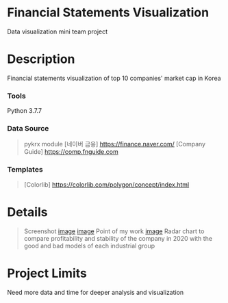 # Financial Statements Visualization
Data visualization mini team project

# Description
Financial statements visualization of top 10 companies' market cap in Korea
### Tools
Python 3.7.7
### Data Source
> pykrx module
> [네이버 금융] https://finance.naver.com/
> [Company Guide] https://comp.fnguide.com
### Templates
> [Colorlib] https://colorlib.com/polygon/concept/index.html

# Details
> Screenshot
[image](https://user-images.githubusercontent.com/77669374/114312715-9c6b2300-9b2e-11eb-9eb1-ee0986a7c88d.png)
[image](https://user-images.githubusercontent.com/77669374/114312762-c290c300-9b2e-11eb-8865-8f1155a49ac8.png)
> Point of my work
[image](https://user-images.githubusercontent.com/77669374/114312812-f0760780-9b2e-11eb-9914-72b15bb151b7.png)
Radar chart to compare profitability and stability of the company in 2020 with the good and bad models of each industrial group

# Project Limits
Need more data and time for deeper analysis and visualization
